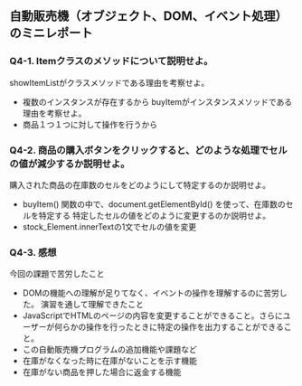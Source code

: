 ## 自動販売機（オブジェクト、DOM、イベント処理）のミニレポート
### Q4-1. Itemクラスのメソッドについて説明せよ。
showItemListがクラスメソッドである理由を考察せよ。
* 複数のインスタンスが存在するから
buyItemがインスタンスメソッドである理由を考察せよ。
* 商品１つ１つに対して操作を行うから
### Q4-2. 商品の購入ボタンをクリックすると、どのような処理でセルの値が減少するか説明せよ。
購入された商品の在庫数のセルをどのようにして特定するのか説明せよ。
* buyItem() 関数の中で、document.getElementById() を使って、在庫数のセルを特定する
特定したセルの値をどのように変更するのか説明せよ。
* stock_Element.innerTextの1文でセルの値を変更
  
### Q4-3. 感想
今回の課題で苦労したこと
* DOMの機能への理解が足りてなく、イベントの操作を理解するのに苦労した。
演習を通して理解できたこと
* JavaScriptでHTMLのページの内容を変更することができること。さらにユーザーが何らかの操作を行ったときに特定の操作を出力することができること。
* この自動販売機プログラムの追加機能や課題など
* 在庫がなくなった時に在庫がないことを示す機能
* 在庫がない商品を押した場合に返金する機能
